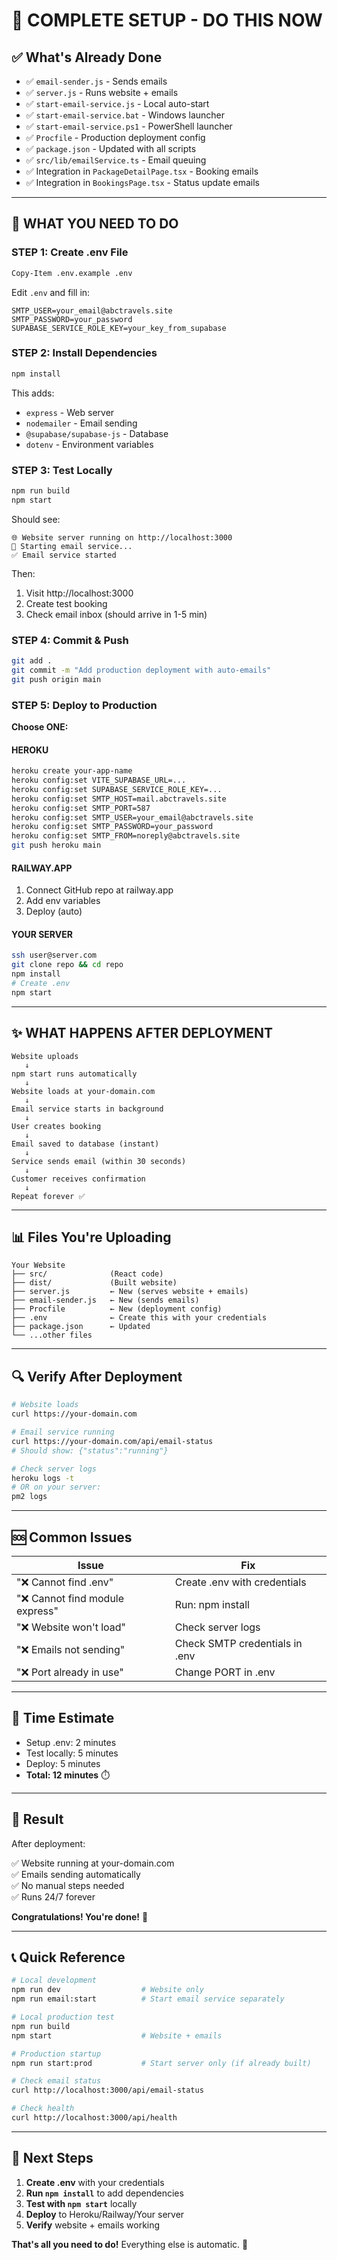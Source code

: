 # 🎯 COMPLETE SETUP - DO THIS NOW

## ✅ What's Already Done

- ✅ `email-sender.js` - Sends emails
- ✅ `server.js` - Runs website + emails
- ✅ `start-email-service.js` - Local auto-start
- ✅ `start-email-service.bat` - Windows launcher
- ✅ `start-email-service.ps1` - PowerShell launcher
- ✅ `Procfile` - Production deployment config
- ✅ `package.json` - Updated with all scripts
- ✅ `src/lib/emailService.ts` - Email queuing
- ✅ Integration in `PackageDetailPage.tsx` - Booking emails
- ✅ Integration in `BookingsPage.tsx` - Status update emails

---

## 🚀 WHAT YOU NEED TO DO

### STEP 1: Create .env File

```bash
Copy-Item .env.example .env
```

Edit `.env` and fill in:

```
SMTP_USER=your_email@abctravels.site
SMTP_PASSWORD=your_password
SUPABASE_SERVICE_ROLE_KEY=your_key_from_supabase
```

### STEP 2: Install Dependencies

```bash
npm install
```

This adds:

- `express` - Web server
- `nodemailer` - Email sending
- `@supabase/supabase-js` - Database
- `dotenv` - Environment variables

### STEP 3: Test Locally

```bash
npm run build
npm start
```

Should see:

```
🌐 Website server running on http://localhost:3000
📧 Starting email service...
✅ Email service started
```

Then:

1. Visit http://localhost:3000
2. Create test booking
3. Check email inbox (should arrive in 1-5 min)

### STEP 4: Commit & Push

```bash
git add .
git commit -m "Add production deployment with auto-emails"
git push origin main
```

### STEP 5: Deploy to Production

**Choose ONE:**

#### HEROKU

```bash
heroku create your-app-name
heroku config:set VITE_SUPABASE_URL=...
heroku config:set SUPABASE_SERVICE_ROLE_KEY=...
heroku config:set SMTP_HOST=mail.abctravels.site
heroku config:set SMTP_PORT=587
heroku config:set SMTP_USER=your_email@abctravels.site
heroku config:set SMTP_PASSWORD=your_password
heroku config:set SMTP_FROM=noreply@abctravels.site
git push heroku main
```

#### RAILWAY.APP

1. Connect GitHub repo at railway.app
2. Add env variables
3. Deploy (auto)

#### YOUR SERVER

```bash
ssh user@server.com
git clone repo && cd repo
npm install
# Create .env
npm start
```

---

## ✨ WHAT HAPPENS AFTER DEPLOYMENT

```
Website uploads
   ↓
npm start runs automatically
   ↓
Website loads at your-domain.com
   ↓
Email service starts in background
   ↓
User creates booking
   ↓
Email saved to database (instant)
   ↓
Service sends email (within 30 seconds)
   ↓
Customer receives confirmation
   ↓
Repeat forever ✅
```

---

## 📊 Files You're Uploading

```
Your Website
├── src/              (React code)
├── dist/             (Built website)
├── server.js         ← New (serves website + emails)
├── email-sender.js   ← New (sends emails)
├── Procfile          ← New (deployment config)
├── .env              ← Create this with your credentials
├── package.json      ← Updated
└── ...other files
```

---

## 🔍 Verify After Deployment

```bash
# Website loads
curl https://your-domain.com

# Email service running
curl https://your-domain.com/api/email-status
# Should show: {"status":"running"}

# Check server logs
heroku logs -t
# OR on your server:
pm2 logs
```

---

## 🆘 Common Issues

| Issue                           | Fix                            |
| ------------------------------- | ------------------------------ |
| "❌ Cannot find .env"           | Create .env with credentials   |
| "❌ Cannot find module express" | Run: npm install               |
| "❌ Website won't load"         | Check server logs              |
| "❌ Emails not sending"         | Check SMTP credentials in .env |
| "❌ Port already in use"        | Change PORT in .env            |

---

## 📝 Time Estimate

- Setup .env: 2 minutes
- Test locally: 5 minutes
- Deploy: 5 minutes
- **Total: 12 minutes** ⏱️

---

## 🎉 Result

After deployment:

✅ Website running at your-domain.com  
✅ Emails sending automatically  
✅ No manual steps needed  
✅ Runs 24/7 forever

**Congratulations! You're done!** 🚀

---

## 📞 Quick Reference

```bash
# Local development
npm run dev                  # Website only
npm run email:start          # Start email service separately

# Local production test
npm run build
npm start                    # Website + emails

# Production startup
npm run start:prod           # Start server only (if already built)

# Check email status
curl http://localhost:3000/api/email-status

# Check health
curl http://localhost:3000/api/health
```

---

## 🎯 Next Steps

1. **Create .env** with your credentials
2. **Run `npm install`** to add dependencies
3. **Test with `npm start`** locally
4. **Deploy** to Heroku/Railway/Your server
5. **Verify** website + emails working

**That's all you need to do!** Everything else is automatic. 🎉
